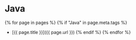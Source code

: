 # Java

{% for page in pages %}
{% if "Java" in page.meta.tags %}
* [{{ page.title }}]({{ page.url }})
{% endif %} 
{% endfor %}
